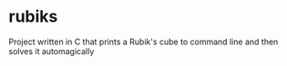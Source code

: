 # rubiks
Project written in C that prints a Rubik's cube to command line and then solves it automagically

